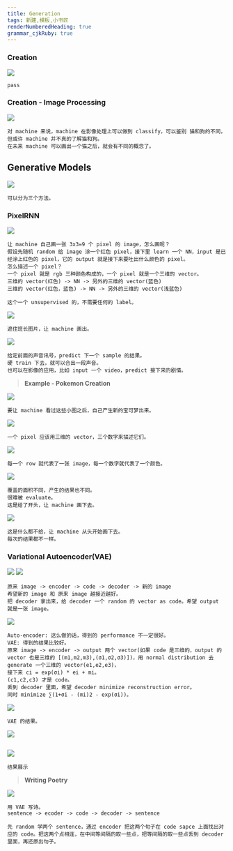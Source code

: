 ```yaml
---
title: Generation
tags: 新建,模板,小书匠
renderNumberedHeading: true
grammar_cjkRuby: true
---
```


### Creation

![](./images/1582471655113.png)
```
pass
```

### Creation - Image Processing

![](./images/1582471677075.png)
```
对 machine 来说，machine 在影像处理上可以做到 classify，可以鉴别 猫和狗的不同，但或许 machine 并不真的了解猫和狗。
在未来 machine 可以画出一个猫之后，就会有不同的概念了。
```

## Generative Models

![](./images/1582471705117.png)
```
可以分为三个方法。
```

### PixelRNN

![](./images/1582471738677.png)
```
让 machine 自己画一张 3x3=9 个 pixel 的 image，怎么画呢？
假设先随机 random 给 image 涂一个红色 pixel，接下里 learn 一个 NN，input 是已经涂上红色的 pixel，它的 output 就是接下来要吐出什么颜色的 pixel。
怎么描述一个 pixel？
一个 pixel 就是 rgb 三种颜色构成的，一个 pixel 就是一个三维的 vector。
三维的 vector(红色) -> NN -> 另外的三维的 vector(蓝色)
三维的 vector(红色，蓝色) -> NN -> 另外的三维的 vector(浅蓝色)

这个一个 unsupervised 的，不需要任何的 label。
```
![](./images/1582471765454.png)
```
遮住班长图片，让 machine 画出。
```
![](./images/1582510892308.png)
```
给定前面的声音讯号，predict 下一个 sample 的结果。
硬 train 下去，就可以合出一段声音。
也可以在影像的应用，比如 input 一个 video，predict 接下来的剧情。
```

>**Example - Pokemon Creation**

![](./images/1582471808422.png)
```
要让 machine 看过这些小图之后，自己产生新的宝可梦出来。
```
![](./images/1582471832821.png)
```
一个 pixel 应该用三维的 vector，三个数字来描述它们。
```
![](./images/1582471856190.png)
```
每一个 row 就代表了一张 image，每一个数字就代表了一个颜色。
```
![](./images/1582471897276.png)
```
覆盖的面积不同，产生的结果也不同。
很难被 evaluate。
这是给了开头，让 machine 画下去。
```

![](./images/1582471924440.png)
```
这是什么都不给，让 machine 从头开始画下去。
每次的结果都不一样。
```

### Variational Autoencoder(VAE)

![](./images/1582471946800.png)
![](./images/1582471968291.png)
```
原来 image -> encoder -> code -> decoder -> 新的 image
希望新的 image 和 原来 image 越接近越好。
把 decoder 拿出来，给 decoder 一个 random 的 vector as code。希望 output 就是一张 image。
```
![](./images/1582472002394.png)
```
Auto-encoder: 这么做的话，得到的 performance 不一定很好。
VAE: 得到的结果比较好。
原来 image -> encoder -> output 两个 vector(如果 code 是三维的，output 的 vector 也是三维的 [(m1,m2,m3),(σ1,σ2,σ3)])，用 normal distribution 去 generate 一个三维的 vector(e1,e2,e3)，
接下来 ci = exp(σi) * ei + mi。
(c1,c2,c3) 才是 code。
丢到 decoder 里面，希望 decoder minimize reconstruction error。
同时 minimize ∑(1+σi - (mi)2 - exp(σi))。
```
![](./images/1582472025502.png)
```
VAE 的结果。
```
![](./images/1582472047764.png)
```

```
![](./images/1582513509965.png)
```
结果展示
```

>**Writing Poetry**

![](./images/1582472086223.png)
```
用 VAE 写诗。
sentence -> ecoder -> code -> decoder -> sentence

先 random 学两个 sentence，通过 encoder 把这两个句子在 code sapce 上面找出对应的 code。把这两个点相连，在中间等间隔的取一些点，把等间隔的取一些点丢到 decoder 里面，再还原出句子。
```